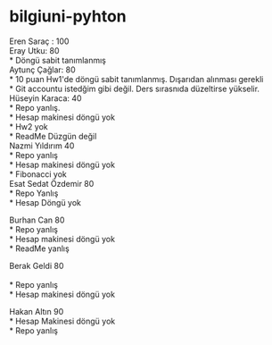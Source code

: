 # bilgiuni-pyhton

Eren Saraç : 100 <br />
Eray Utku: 80<br />
     * Döngü sabit tanımlanmış<br />
Aytunç Çağlar: 80 <br />
     * 10 puan Hw1'de döngü sabit tanımlanmış. Dışarıdan alınması gerekli<br />
     * Git accountu istedğim gibi değil. Ders sırasnıda düzeltirse yükselir.<br />
Hüseyin Karaca: 40<br />
     * Repo yanlış.<br />
     * Hesap makinesi döngü yok<br />
     * Hw2 yok<br />
     * ReadMe Düzgün değil<br />
Nazmi Yıldırım 40<br />
     * Repo yanlış<br />
     * Hesap makinesi döngü yok<br />
     * Fibonacci yok<br />
Esat Sedat Özdemir 80<br />
     * Repo Yanlış<br />
     * Hesap Döngü yok<br />

Burhan Can 80<br />
     * Repo yanlış<br />
     * Hesap makinesi döngü yok<br />
     * ReadMe yanlış<br />
 
Berak Geldi 80<br /><br />
     * Repo yanlış<br />
     * Hesap makinesi döngü yok<br />
 
 Hakan Altın 90<br />
     * Hesap Makinesi döngü yok<br />
     * Repo yanlış<br />

